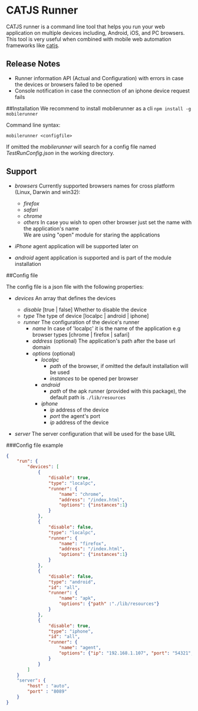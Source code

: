 # CATJS Runner

CATJS runner is a command line tool that helps you run your web application on multiple devices including, Android, iOS, and PC browsers.
This tool is very useful when combined with mobile web automation frameworks like [catjs](https://www.npmjs.org/package/catjs).

## Release Notes

* Runner information API (Actual and Configuration) with errors in case the devices or browsers failed to be opened
* Console notification in case the connection of an iphone device request fails


##Installation
We recommend to install mobilerunner as a cli
 `npm install -g mobilerunner`

 Command line syntax:

 `mobilerunner <configfile>`

 If omitted the *mobilerunner* will search for a config file named *TestRunConfig.json* in the working directory.  

## Support
* *browsers* Currently supported browsers names for cross platform (Linux, Darwin and win32):  
  
    * *firefox*
    * *safari*
    * *chrome*  
    * *others* In case you wish to open other browser just set the name with the application's name    
        We are using "open" module for staring the applications  
 
* *iPhone* agent application will be supported later on
* *android* agent application is supported and is part of the module installation

##Config file

 The config file is a json file with the following properties:

 * *devices* An array that defines the devices
    * *disable* [true | false] Whether to disable the device
    * *type* The type of device [localpc | android | iphone]
    * *runner* The configuration of the device's runner
        * *name*  In case of 'localpc' it is the name of the application e.g browser types [chrome | firefox | safari]
        * *address*  (optional) The application's path after the base url domain
        * *options*  (optional) 
            * *localpc* 
                * *path* of the browser, if omitted the default installation will be used
                * *instances* to be opened per browser
            * *android*
                * *path* of the apk runner (provided with this package), the default path is `./lib/resources`
            * *iphone* 
                * *ip* address of the device 
                * *port* the agent's port 
                * *ip* address of the device 

 * *server* The server configuration that will be used for the base URL

###Config file example

 ```json
 {
     "run": {
         "devices": [
             {
                 "disable": true,
                 "type": "localpc",
                 "runner": {
                     "name": "chrome",
                     "address": "/index.html",
                     "options": {"instances":1}
                 }
             },
             {
                 "disable": false,
                 "type": "localpc",
                 "runner": {
                     "name": "firefox",
                     "address": "/index.html",
                     "options": {"instances":1}
                 }
             },
             {
                 "disable": false,
                 "type": "android",
                 "id": "all",
                 "runner": {
                     "name": "apk",
                     "options": {"path" :"./lib/resources"}
                 }
             },
             {
                 "disable": true,
                 "type": "iphone",
                 "id": "all",
                 "runner": {
                     "name": "agent",
                     "options": {"ip": "192.168.1.107", "port": "54321", "path": "/cat", timeout: 20000}
                 }
             }
         ]
     }
     "server": {
         "host" : "auto",
         "port" : "8089"         
     }
 }
 ```

